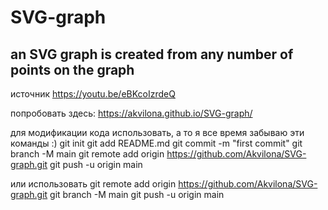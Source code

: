 # SVG-graph

## an SVG graph is created from any number of points on the graph

источник https://youtu.be/eBKcoIzrdeQ

попробовать здесь: https://akvilona.github.io/SVG-graph/

для модификации кода использовать, а то я все время забываю эти команды :)
git init
git add README.md
git commit -m "first commit"
git branch -M main
git remote add origin https://github.com/Akvilona/SVG-graph.git
git push -u origin main

или использовать
git remote add origin https://github.com/Akvilona/SVG-graph.git
git branch -M main
git push -u origin main

